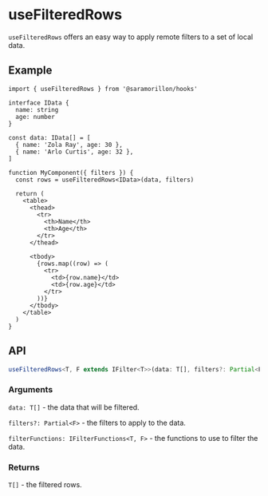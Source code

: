 # useFilteredRows

`useFilteredRows` offers an easy way to apply remote filters to a set of local data.

## Example

```tsx
import { useFilteredRows } from '@saramorillon/hooks'

interface IData {
  name: string
  age: number
}

const data: IData[] = [
  { name: 'Zola Ray', age: 30 },
  { name: 'Arlo Curtis', age: 32 },
]

function MyComponent({ filters }) {
  const rows = useFilteredRows<IData>(data, filters)

  return (
    <table>
      <thead>
        <tr>
          <th>Name</th>
          <th>Age</th>
        </tr>
      </thead>

      <tbody>
        {rows.map((row) => (
          <tr>
            <td>{row.name}</td>
            <td>{row.age}</td>
          </tr>
        ))}
      </tbody>
    </table>
  )
}
```

## API

```typescript
useFilteredRows<T, F extends IFilter<T>>(data: T[], filters?: Partial<F>, filterFunctions?: IFilterFunctions<T, F>): T[]
```

### Arguments

`data: T[]` - the data that will be filtered.

`filters?: Partial<F>` - the filters to apply to the data.

`filterFunctions: IFilterFunctions<T, F>` - the functions to use to filter the data.

### Returns

`T[]` - the filtered rows.
